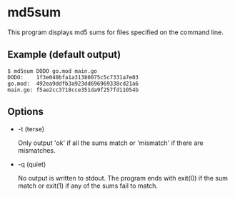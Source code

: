 # md5sum

This program displays md5 sums for files specified on the command line.

## Example (default output)

    $ md5sum DODO go.mod main.go
    DODO:    1f3e040bfa1a31380075c5c7331a7e03
    go.mod:  492ea9ddfb3a923dd696969338cd21a6
    main.go: f5ae2cc3718cce351da9f257fd11054b

## Options

  * -t (terse)

    Only output 'ok' if all the sums match or 'mismatch' if there are
    mismatches.

  * -q (quiet)

    No output is written to stdout. The program ends with exit(0) if the sum
    match or exit(1) if any of the sums fail to match.
